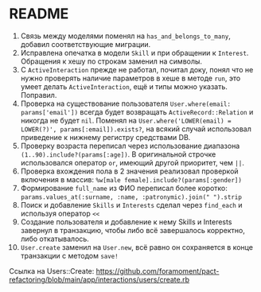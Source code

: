 # README

1. Связь между моделями поменял на `has_and_belongs_to_many`, добавил соответствующие миграции.
2. Исправлена опечатка в модели `Skill` и при обращении к `Interest`. Обращения к хешу по строкам заменил на символы.
3. С `ActiveInteraction` прежде не работал, почитал доку, понял что не нужно проверять наличие параметров в хеше в методе `run`, это умеет делать `ActiveInteraction`, ещё и типы можно указать. Поправил.
4. Проверка на существование пользователя `User.where(email: params['email'])` всегда будет возвращать `ActiveRecord::Relation` и никогда не будет `nil`. Поменял на `User.where('LOWER(email) = LOWER(?)', params[:email]).exists?`, на всякий случай использовал приведение к нижнему регистру средствами DB.
5. Проверку возраста переписал через использование диапазона `(1..90).include?(params[:age])`. В оригинальной строчке использовался оператор `or`, имеющий другой приоритет, чем `||`.
6. Проверка вхождения пола в 2 значения реализовал проверкой включения в массив: `%w[male female].include?(params[:gender])`
7. Формирование `full_name` из ФИО переписал более коротко: `params.values_at(:surname, :name, :patronymic).join(" ").strip`
8. Поиск и добавление `Skills` и `Interests` сделал через `find_each` и используя оператор `<<`
9. Создание пользователя и добавление к нему Skills и Interests завернул в транзакцию, чтобы либо всё завершалось корректно, либо откатывалось.
9. `User.create` заменил на `User.new`, всё равно он сохраняется в конце транзакции с методом `save!`

Ссылка на Users::Create: https://github.com/foramoment/pact-refactoring/blob/main/app/interactions/users/create.rb
